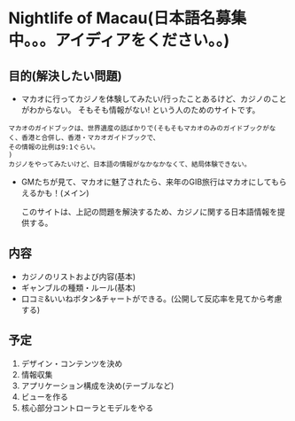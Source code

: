 # Nightlife of Macau(日本語名募集中。。。アイディアをください。。)

## 目的(解決したい問題)
  -  マカオに行ってカジノを体験してみたい/行ったことあるけど、カジノのことがわからない。
  	そもそも情報がない!
  	という人のためのサイトです。

  	マカオのガイドブックは、世界遺産の話ばかりで(そもそもマカオのみのガイドブックがなく、香港と合併し、香港・マカオガイドブックで、
    その情報の比例は9:1ぐらい。
    )
    カジノをやってみたいけど、日本語の情報がなかなかなくて、結局体験できない。  
  - GMたちが見て、マカオに魅了されたら、来年のGIB旅行はマカオにしてもらえるかも！(メイン)

  	このサイトは、上記の問題を解決するため、カジノに関する日本語情報を提供する。
    
## 内容
  - カジノのリストおよび内容(基本)
  - ギャンブルの種類・ルール(基本)
  - 口コミ&いいねボタン&チャートができる。(公開して反応率を見てから考慮する)

## 予定
  1. デザイン・コンテンツを決め
  2. 情報収集
  3. アプリケーション構成を決め(テーブルなど)
  4. ビューを作る
  5. 核心部分コントローラとモデルをやる
